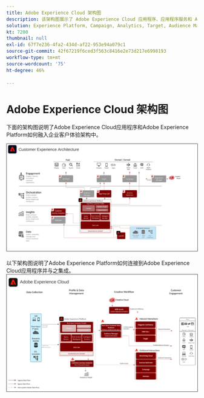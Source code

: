 ```yaml
---
title: Adobe Experience Cloud 架构图
description: 该架构图展示了 Adobe Experience Cloud 应用程序、应用程序服务和 Adobe Experience Platform 是如何融入企业营销架构的。
solution: Experience Platform, Campaign, Analytics, Target, Audience Manager, Magento, Marketo, Advertising Cloud, Experience Manager Sites, Experience Manager Assets, Data Collection, Customer Journey Analytics, Journey Orchestration, Offer Decisioning, Real-time Customer Data Platform
kt: 7200
thumbnail: null
exl-id: 67f7e236-4fa2-434d-af22-953e94a079c1
source-git-commit: 42f67219f6ced3f563c8416e2e73d217e6998193
workflow-type: tm+mt
source-wordcount: '75'
ht-degree: 46%

---
```


# Adobe Experience Cloud 架构图

下面的架构图说明了Adobe Experience Cloud应用程序和Adobe Experience Platform如何融入企业客户体验架构中。

<img src="assets/aec_experience_architecture.svg" alt="Experience Cloud" style="border:1px solid #4a4a4a" />
<br>
<br>
以下架构图说明了Adobe Experience Platform如何连接到Adobe Experience Cloud应用程序并与之集成。

<img src="assets/experience_cloud.svg" alt="Experience Cloud" style="border:1px solid #4a4a4a" />
